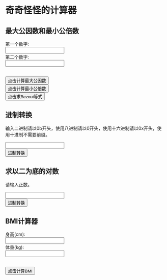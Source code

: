 # 奇奇怪怪的计算器

## 最大公因数和最小公倍数

<form>
第一个数字:<br>
<input type="text" name="number01" value="" id="number1">
<br>
第二个数字:<br>
<input type="text" name="number02" value="" id="number2">
<br><br>
</form> 
<button onclick="calculator_gcd_detail_main()">点击计算最大公因数</button>
<br/>
<button onclick="calculator_lcm_main()">点击计算最小公倍数</button>
<br/>
<button onclick="calculator_Bezout_main()">点击求Bezout等式</button>
<br/>
<p id="show_gcd"></p>
<p id="show_lcm"></p>
<p id="show_Bezout"></p>

## 进制转换

输入二进制请以0b开头，使用八进制请以0开头，使用十六进制请以0x开头，使用十进制不需要前缀。

<input type="text" name="number03" value="" id="number3">
<br/>
<button onclick="calculator_base_conversion()">进制转换</button>
<br/>
<p id="show_base_conversion"></p>

## 求以二为底的对数

请输入正数。

<input type="text" name="number04" value="" id="number4">
<br/>
<button onclick="calculator_log2()">进制转换</button>
<br/>
<p id="show_log2"></p>

## BMI计算器

<form>
身高(cm):<br>
<input type="text" name="BMI_height" value="" id="BMI_height">
<br>
体重(kg):<br>
<input type="text" name="BMI_weight" value="" id="BMI_weight">
<br><br>
</form> 
<button onclick="calculator_BMI()">点击计算BMI</button>
<br/>

<p id="show_BMI"></p>